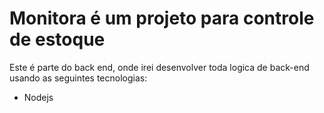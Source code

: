 # Monitora é um projeto para controle de estoque
Este é parte do back end, onde irei desenvolver toda logica de back-end usando as seguintes tecnologias:
 - Nodejs
